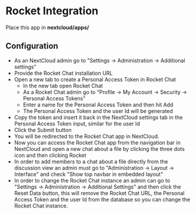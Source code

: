 # Rocket Integration
Place this app in **nextcloud/apps/**

## Configuration
- As an NextCloud admin go to "Settings -> Administration -> Additional settings"
- Provide the Rocket Chat installation URL
- Open a new tab to create a Personal Access Token in Rocket Chat
    - In the new tab open Rocket Chat
    - As a Rocket Chat admin go to "Profile -> My Account -> Security -> Personal Access Tokens"
    - Enter a name for the Personal Access Token and then hit Add
    - The Personal Access Token and the user Id will be generated 
- Copy the token and insert it back in the NextCloud settings tab in the Personal Access Token input, similar for the user Id
- Click the Submit button
- You will be redirected to the Rocket Chat app in NextCloud.
- Now you can access the Rocket Chat app from the navigation bar in NextCloud and open a new chat about a file by clicking the three dots icon and then clicking Rocket
- In order to add members to a chat about a file directly from the discussion view an admin must go to "Administration -> Layout -> Interface" and check "Show top navbar in embedded layout"  
- In order to change the Rocket Chat instance an admin can go to "Settings -> Administration -> Additional Settings" and then click the Reset Data button, this will remove the Rocket Chat URL, the Personal Access Token and the user Id from the database so you can change the Rocket Chat instance.
